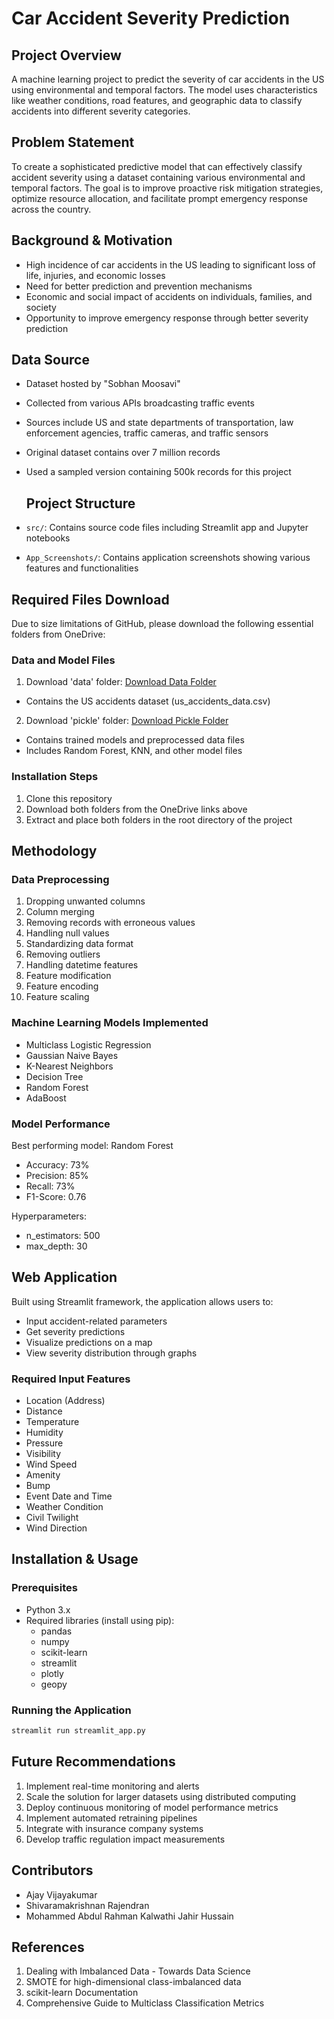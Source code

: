 # Car Accident Severity Prediction

## Project Overview
A machine learning project to predict the severity of car accidents in the US using environmental and temporal factors. The model uses characteristics like weather conditions, road features, and geographic data to classify accidents into different severity categories.

## Problem Statement
To create a sophisticated predictive model that can effectively classify accident severity using a dataset containing various environmental and temporal factors. The goal is to improve proactive risk mitigation strategies, optimize resource allocation, and facilitate prompt emergency response across the country.

## Background & Motivation
- High incidence of car accidents in the US leading to significant loss of life, injuries, and economic losses
- Need for better prediction and prevention mechanisms
- Economic and social impact of accidents on individuals, families, and society
- Opportunity to improve emergency response through better severity prediction

## Data Source
- Dataset hosted by "Sobhan Moosavi"
- Collected from various APIs broadcasting traffic events
- Sources include US and state departments of transportation, law enforcement agencies, traffic cameras, and traffic sensors
- Original dataset contains over 7 million records
- Used a sampled version containing 500k records for this project

  ## Project Structure
- `src/`: Contains source code files including Streamlit app and Jupyter notebooks
- `App_Screenshots/`: Contains application screenshots showing various features and functionalities

## Required Files Download
Due to size limitations of GitHub, please download the following essential folders from OneDrive:

### Data and Model Files
1. Download 'data' folder: [Download Data Folder](https://buffalo.box.com/s/g8qhfenuf0dn0b2h8yvzd54567bhf0l4)
  - Contains the US accidents dataset (us_accidents_data.csv)
  
2. Download 'pickle' folder: [Download Pickle Folder](https://buffalo.box.com/s/2uo1g97adg8f3uv9v98cae1u9ukqt4z3)
  - Contains trained models and preprocessed data files
  - Includes Random Forest, KNN, and other model files

### Installation Steps
1. Clone this repository
2. Download both folders from the OneDrive links above  
3. Extract and place both folders in the root directory of the project


## Methodology

### Data Preprocessing
1. Dropping unwanted columns
2. Column merging
3. Removing records with erroneous values
4. Handling null values
5. Standardizing data format
6. Removing outliers
7. Handling datetime features
8. Feature modification
9. Feature encoding
10. Feature scaling

### Machine Learning Models Implemented
- Multiclass Logistic Regression
- Gaussian Naive Bayes
- K-Nearest Neighbors
- Decision Tree
- Random Forest
- AdaBoost

### Model Performance
Best performing model: Random Forest
- Accuracy: 73%
- Precision: 85%
- Recall: 73%
- F1-Score: 0.76

Hyperparameters:
- n_estimators: 500
- max_depth: 30

## Web Application
Built using Streamlit framework, the application allows users to:
- Input accident-related parameters
- Get severity predictions
- Visualize predictions on a map
- View severity distribution through graphs

### Required Input Features
- Location (Address)
- Distance
- Temperature
- Humidity
- Pressure
- Visibility
- Wind Speed
- Amenity
- Bump
- Event Date and Time
- Weather Condition
- Civil Twilight
- Wind Direction

## Installation & Usage

### Prerequisites
- Python 3.x
- Required libraries (install using pip):
  - pandas
  - numpy
  - scikit-learn
  - streamlit
  - plotly
  - geopy

### Running the Application
```bash
streamlit run streamlit_app.py
```

## Future Recommendations
1. Implement real-time monitoring and alerts
2. Scale the solution for larger datasets using distributed computing
3. Deploy continuous monitoring of model performance metrics
4. Implement automated retraining pipelines
5. Integrate with insurance company systems
6. Develop traffic regulation impact measurements

## Contributors
- Ajay Vijayakumar
- Shivaramakrishnan Rajendran 
- Mohammed Abdul Rahman Kalwathi Jahir Hussain 

## References
1. Dealing with Imbalanced Data - Towards Data Science
2. SMOTE for high-dimensional class-imbalanced data
3. scikit-learn Documentation
4. Comprehensive Guide to Multiclass Classification Metrics


